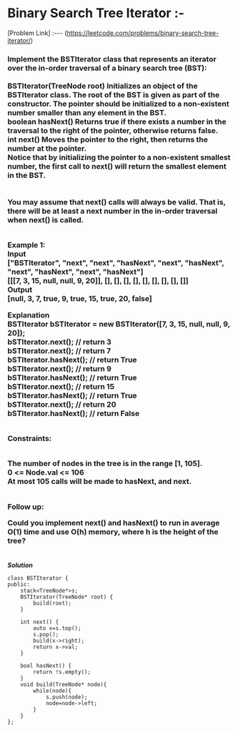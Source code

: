 # Binary Search Tree Iterator :-

[Problem Link] :--- (https://leetcode.com/problems/binary-search-tree-iterator/)

<h3>
Implement the BSTIterator class that represents an iterator over the in-order traversal of a binary search tree (BST):
<br><br>
BSTIterator(TreeNode root) Initializes an object of the BSTIterator class. The root of the BST is given as part of the constructor. The pointer should be initialized to a non-existent number smaller than any element in the BST.<br>
boolean hasNext() Returns true if there exists a number in the traversal to the right of the pointer, otherwise returns false.<br>
int next() Moves the pointer to the right, then returns the number at the pointer.<br>
Notice that by initializing the pointer to a non-existent smallest number, the first call to next() will return the smallest element in the BST.<br>
<br><br>
You may assume that next() calls will always be valid. That is, there will be at least a next number in the in-order traversal when next() is called.<br><br>

Example 1:<br>
Input<br>
["BSTIterator", "next", "next", "hasNext", "next", "hasNext", "next", "hasNext", "next", "hasNext"]<br>
[[[7, 3, 15, null, null, 9, 20]], [], [], [], [], [], [], [], [], []]<br>
Output<br>
[null, 3, 7, true, 9, true, 15, true, 20, false]<br>

Explanation<br>
BSTIterator bSTIterator = new BSTIterator([7, 3, 15, null, null, 9, 20]);<br>
bSTIterator.next();    // return 3<br>
bSTIterator.next();    // return 7<br>
bSTIterator.hasNext(); // return True<br>
bSTIterator.next();    // return 9<br>
bSTIterator.hasNext(); // return True<br>
bSTIterator.next();    // return 15<br>
bSTIterator.hasNext(); // return True<br>
bSTIterator.next();    // return 20<br>
bSTIterator.hasNext(); // return False<br><br>
 

Constraints:<br><br>

The number of nodes in the tree is in the range [1, 105].<br>
0 <= Node.val <= 106<br>
At most 105 calls will be made to hasNext, and next.<br><br>
 

Follow up:<br>

Could you implement next() and hasNext() to run in average O(1) time and use O(h) memory, where h is the height of the tree?<br><br>
  
</h3>

***Solution***

```
class BSTIterator {
public:
    stack<TreeNode*>s;
    BSTIterator(TreeNode* root) {
        build(root);
    }
    
    int next() {
        auto x=s.top();
        s.pop();
        build(x->right);
        return x->val;
    }
    
    bool hasNext() {
        return !s.empty();
    }
    void build(TreeNode* node){
        while(node){
            s.push(node);
            node=node->left;
        }
    }
};

```
